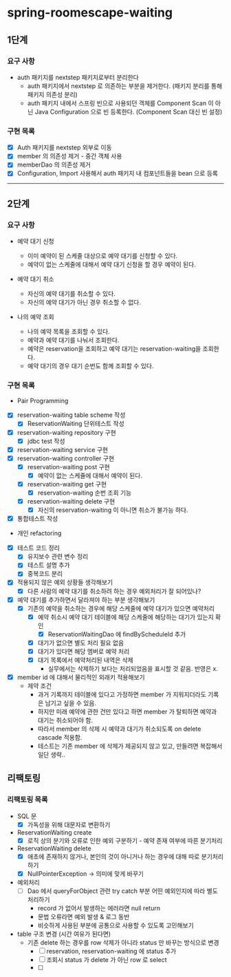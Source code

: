 # spring-roomescape-waiting

## 1단계

### 요구 사항
- auth 패키지를 nextstep 패키지로부터 분리한다 
  - auth 패키지에서 nextstep 로 의존하는 부분을 제거한다. (패키지 분리를 통해 패키지 의존성 분리) 
  - auth 패키지 내에서 스프링 빈으로 사용되던 객체를 Component Scan 이 아닌 Java Configuration 으로 빈 등록한다. (Component Scan 대신 빈 설정)

### 구현 목록
- [x] Auth 패키지를 nextstep 외부로 이동
- [x] member 의 의존성 제거 - 중간 객체 사용
- [x] memberDao 의 의존성 제거
- [x] Configuration, Import 사용해서 auth 패키지 내 컴포넌트들을 bean 으로 등록

---

## 2단계

### 요구 사항
- 예약 대기 신청
  - 이미 예약이 된 스케줄 대상으로 예약 대기를 신청할 수 있다.
  - 예약이 없는 스케줄에 대해서 예약 대기 신청을 할 경우 예약이 된다. 

- 예약 대기 취소
  - 자신의 예약 대기를 취소할 수 있다.
  - 자신의 예약 대기가 아닌 경우 취소할 수 없다.
  
- 나의 예약 조회
  - 나의 예약 목록을 조회할 수 있다.
  - 예약과 예약 대기를 나눠서 조회한다.
  - 예약은 reservation을 조회하고 예약 대기는 reservation-waiting을 조회한다.
  - 예약 대기의 경우 대기 순번도 함께 조회할 수 있다.

### 구현 목록

* Pair Programming
- [x] reservation-waiting table scheme 작성
  - [x] ReservationWaiting 단위테스트 작성
- [x] reservation-waiting repository 구현
  - [x] jdbc test 작성
- [x] reservation-waiting service 구현
- [x] reservation-waiting controller 구현
  - [x] reservation-waiting post 구현
    - [x] 예약이 없는 스케쥴에 대해서 예약이 된다.
  - [x] reservation-waiting get 구현
    - [x] reservation-waiting 순번 조회 기능
  - [x] reservation-waiting delete 구현
    - [x] 자신의 reservation-waiting 이 아니면 취소가 불가능 하다.
- [x] 통합테스트 작성

* 개인 refactoring
- [x] 테스트 코드 정리
  - [x] 유지보수 관련 변수 정리
  - [x] 테스트 설명 추가
  - [x] 중복코드 분리
- [x] 적용되지 않은 예외 상황들 생각해보기
  - [x] 다른 사람의 예약 대기를 취소하려 하는 경우 예외처리가 잘 되어있나?
- [x] 예약 대기를 추가하면서 달라져야 하는 부분 생각해보기
  - [x] 기존의 예약을 취소하는 경우에 해당 스케줄에 예약 대기가 있으면 예약처리 
    - [x] 예약 취소시 예약 대기 테이블에 해당 스케줄에 해당하는 대기가 있는지 확인
      - [x] ReservationWaitingDao 에 findByScheduleId 추가
    - [x] 대기가 없으면 별도 처리 필요 없음
    - [x] 대기가 있다면 해당 멤버로 예약 처리
    - [x] 대기 목록에서 예약처리된 내역은 삭제
      - 실무에서는 삭제하기 보다는 처리되었음을 표시할 것 같음. 반영은 x.
- [x] member id 에 대해서 물리적인 외래키 적용해보기
  - 제약 조건
    - 과거 기록까지 테이블에 있다고 가정하면 member 가 지워지더라도 기록은 남기고 싶을 수 있음.
    - 하지만 미래 예약에 관한 건만 있다고 하면 member 가 탈퇴하면 예약과 대기는 취소되어야 함.
    - 따라서 member 의 삭제 시 예약과 대기가 취소되도록 on delete cascade 적용함.
    - 테스트는 기존 member 에 삭제가 제공되지 않고 있고, 만들려면 복잡해서 일단 생략..


## 리팩토링

### 리팩토링 목록
- SQL 문
  - [x] 가독성을 위해 대문자로 변환하기
- ReservationWaiting create
  - [x] 로직 상의 분기와 오류로 인한 예외 구분하기 - 예약 존재 여부에 따른 분기처리
- ReservationWaiting delete
  - [x] 애초에 존재하지 않거나, 본인의 것이 아니거나 하는 경우에 대해 따로 분기처리 하기 
  - [x] NullPointerException -> 의미에 맞게 바꾸기
- 예외처리
  - [ ] Dao 에서 queryForObject 관련 try catch 부분 어떤 예외인지에 따라 별도 처리하기
    - record 가 없어서 발생하는 에러라면 null return
    - 문법 오류라면 예외 발생 & 로그 동반
    - 비슷하게 사용된 부분에 공통으로 사용할 수 있도록 고민해보기
- table 구조 변경 (시간 여유가 된다면)
  - 기존 delete 하는 경우를 row 삭제가 아니라 status 만 바꾸는 방식으로 변경
    - [ ] reservation, reservation-waiting 에 status 추가
    - [ ] 조회시 status 가 delete 가 아닌 row 로 select
    - [ ] 
